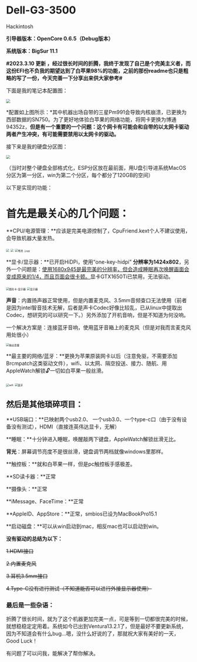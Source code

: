 

# Dell-G3-3500

Hackintosh 

**引导器版本：OpenCore 0.6.5（Debug版本）**

**系统版本：BigSur 11.1**

**#2023.3.10 更新 ，经过很长时间的折腾，我终于发现了自己是个完美主义者，而这份EFI也不负我的期望达到了白苹果98%的功能，之前的那份readme也只是粗略的写了一份，今天完善一下分享出来供大家参考#**

下面是我的笔记本配置图：

<img src="https://raw.githubusercontent.com/192421532/Dell-G3-3500/main/README.assets/硬件参数.png" style="zoom: 67%;" />

*配置如上图所示：*其中机器出场自带的三星Pm991会导致内核崩溃，已更换为西部数据的SN750。为了更好地体验白苹果的网络功能，将网卡更换为博通94352z，**但是有一个重要的一个问题：这个网卡有可能会和自带的以太网卡驱动两者产生冲突，有可能需要禁用以太网卡的驱动。**

接下来是我的硬盘分区图：

<img src="https://raw.githubusercontent.com/192421532/Dell-G3-3500/main/README.assets/分区图.png" style="zoom: 67%;" />

（当时对整个硬盘全部格式化，ESP分区放在最前面，用U盘引导进系统MacOS分区为第一分区，win为第二个分区，每个都分了120GB的空间）

 以下是实现的功能：

#    **首先是最关心的几个问题：**

**CPU/电源管理：**应该是完美电源控制了，CpuFriend.kext个人不建议使用，会导致机器大量发热。

<img src="https://raw.githubusercontent.com/192421532/Dell-G3-3500/main/README.assets/about.png" style="zoom:50%;" />

<img src="https://raw.githubusercontent.com/192421532/Dell-G3-3500/main/README.assets/电池-电源适配器.png" style="zoom:50%;" />

<img src="https://raw.githubusercontent.com/192421532/Dell-G3-3500/main/README.assets/电池.png" alt="电池" style="zoom: 50%;" />

<img src="https://raw.githubusercontent.com/192421532/Dell-G3-3500/main/README.assets/电源.png" alt="电源" style="zoom: 33%;" />

**显卡/显示器：**已开启HiDPi，使用“one-key-hidpi” **分辨率为1424x802**，另外一个问题是：<u>使用1680x945是最完美的分辨率，但会造成睡眠再次唤醒画面会变成原来的1/4，而且页面会很卡顿。</u>显卡GTX1650Ti已禁用，无法驱动。

<img src="https://raw.githubusercontent.com/192421532/Dell-G3-3500/main/README.assets/图形卡-显示器.png" alt="图形卡-显示器" style="zoom:50%;" />

<img src="https://raw.githubusercontent.com/192421532/Dell-G3-3500/main/README.assets/显示器.png" alt="显示器" style="zoom:50%;" />

**声音**：内置扬声器正常使用，但是内置麦克风、3.5mm音频查口无法使用（前者是因为intel智音技术无解，后者是声卡Codec好像比较乱，已从linux中提取出Codec，想研究的可以研究一下。）另外添加了开机音响，但是不知道为何没响。

 一个解决方案是：连接蓝牙音响，使用蓝牙音箱上的麦克风（但是对我而言麦克风用处很小）

<img src="https://raw.githubusercontent.com/192421532/Dell-G3-3500/main/README.assets/输出音量.png" alt="输出音量" style="zoom:50%;" />

**最主要的网络/蓝牙：**更换为苹果原装网卡以后（注意免驱，不需要添加Brcmpatch这类驱动文件），wifi、以太网、隔空投送、接力、随航、用AppleWatch解锁🔓一切如白苹果一般丝滑。

<img src="https://raw.githubusercontent.com/192421532/Dell-G3-3500/main/README.assets/wifi.png" alt="wifi" style="zoom:50%;" />

<img src="https://raw.githubusercontent.com/192421532/Dell-G3-3500/main/README.assets/蓝牙.png" alt="蓝牙" style="zoom:50%;" />

## **然后是其他琐碎项目：**

 **USB端口：**已映射两个usb2.0、 一个usb3.0、一个type-c口（由于没有设备没有测试），HDMI（直接连英伟达显卡，无解）

   **睡眠：**十分钟进入睡眠，唤醒敲两下键盘，AppleWatch解锁丝滑无比。

   **背光**：屏幕调节亮度不是很丝滑，键盘调节两档就像windows里那样。

**触控板：**就和白苹果一样，但是pc触控板手感极差。

**SD读卡器：**正常

**摄像头：**正常

**iMessage、FaceTime：**正常

**AppleID、AppStore：**正常，smbios已设为MacBookPro15.1

**启动磁盘：**可以从win启动到mac，相反mac也可以启动到win。

 

**没有驱动的总结为以下：**

~~1.HDMI接口~~

~~2.内置麦克风~~

~~3.耳机3.5mm接口~~

~~4.Type-C没有进行测试（不知道能否可以进行外接显示器使用）~~



### 最后是一些杂语：

  折腾了很长时间，就为了这个机器更加完美一点，可是等到一切都很完美的时候，就想稳稳定定用着。系统如今已出到Ventura13.2.1了，但是最好不要更新系统，因为不知道会有什么bug...嗯，没什么好说的了，那就祝大家有美好的一天，Good Luck！

  有问题了可以问我，能解决了帮你解决。

 

